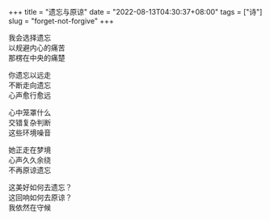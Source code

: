 +++
title = "遗忘与原谅"
date = "2022-08-13T04:30:37+08:00"
tags = ["诗"]
slug = "forget-not-forgive"
+++

我会选择遗忘  
以规避内心的痛苦  
那楞在中央的痛楚

你遗忘以远走  
不断走向遗忘  
心声愈行愈远

心中笼罩什么  
交错复杂判断  
这些环境噪音

她正走在梦境  
心声久久余绕  
不再原谅遗忘

这美好如何去遗忘？  
这回响如何去原谅？  
我依然在守候
